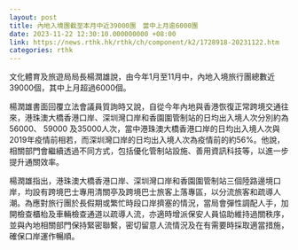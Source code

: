```yaml
---
layout: post
title: 內地入境團截至本月中近39000團　當中上月逾6000團
date: 2023-11-22 12:30:10.000000000 +08:00
link: https://news.rthk.hk/rthk/ch/component/k2/1728918-20231122.htm
categories: rthk
---
```


文化體育及旅遊局局長楊潤雄說，由今年1月至11月中，內地入境旅行團總數近39000個，其中上月超過6000個。

楊潤雄書面回覆立法會議員質詢時又說，自從今年內地與香港恢復正常跨境交通往來，港珠澳大橋香港口岸、深圳灣口岸和香園圍管制站的日均出入境人次分別約為56000、 59000 及35000人次，當中港珠澳大橋香港口岸的日均出入境人次與2019年疫情前相若，而深圳灣口岸的日均出入境人次為疫情前的約56%。他說，相關部門會繼續透過不同方式，包括優化管制站設施、善用資訊科技等，以進一步提升通關效率。

楊潤雄指出，港珠澳大橋香港口岸、深圳灣口岸和香園圍管制站三個陸路邊境口岸，均設有跨境巴士專用清關亭及跨境巴士旅客上落專區，以分流旅客和疏導人潮。為應對旅行團於長假期或繁忙時段口岸擠塞的情況，當局會彈性調配人手，加開檢查櫃枱及車輛檢查通道以疏導人流，亦適時增派保安人員協助維持過關秩序，並與內地相關部門保持緊密聯繫，密切留意人流情況及在有需要時採取適當措施，確保口岸運作暢順。

